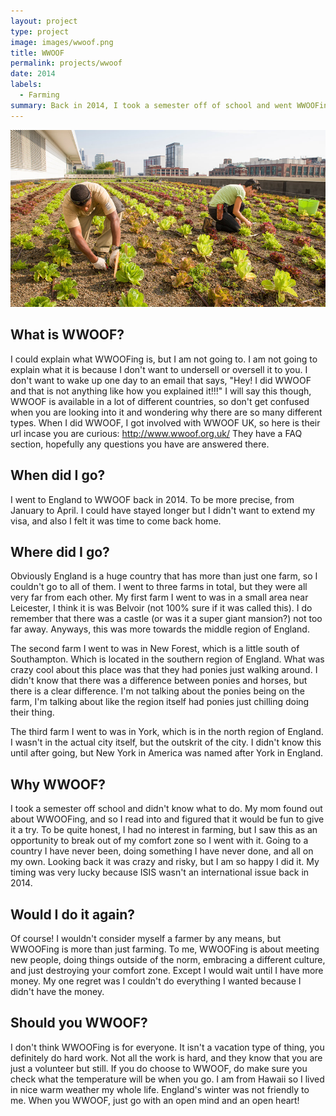 ```yaml
---
layout: project
type: project
image: images/wwoof.png
title: WWOOF
permalink: projects/wwoof
date: 2014
labels:
  - Farming
summary: Back in 2014, I took a semester off of school and went WWOOFing.
---
```

<img src="../images/farming.jpg">


## What is WWOOF?

I could explain what WWOOFing is, but I am not going to. I am not going to explain what it is because I don't want to undersell or oversell it to you. I don't want to wake up one day to an email that says, "Hey! I did WWOOF and that is not anything like how you explained it!!!" I will say this though, WWOOF is available in a lot of different countries, so don't get confused when you are looking into it and wondering why there are so many different types. When I did WWOOF, I got involved with WWOOF UK, so here is their url incase you are curious: http://www.wwoof.org.uk/ They have a FAQ section, hopefully any questions you have are answered there.

## When did I go?

I went to England to WWOOF back in 2014. To be more precise, from January to April. I could have stayed longer but I didn't want to extend my visa, and also I felt it was time to come back home.

## Where did I go?

Obviously England is a huge country that has more than just one farm, so I couldn't go to all of them. I went to three farms in total, but they were all very far from each other. My first farm I went to was in a small area near Leicester, I think it is was Belvoir (not 100% sure if it was called this). I do remember that there was a castle (or was it a super giant mansion?) not too far away. Anyways, this was more towards the middle region of England.

The second farm I went to was in New Forest, which is a little south of Southampton. Which is located in the southern region of England. What was crazy cool about this place was that they had ponies just walking around. I didn't know that there was a difference between ponies and horses, but there is a clear difference. I'm not talking about the ponies being on the farm, I'm talking about like the region itself had ponies just chilling doing their thing.

The third farm I went to was in York, which is in the north region of England. I wasn't in the actual city itself, but the outskrit of the city. I didn't know this until after going, but New York in America was named after York in England.

## Why WWOOF?

I took a semester off school and didn't know what to do. My mom found out about WWOOFing, and so I read into and figured that it would be fun to give it a try. To be quite honest, I had no interest in farming, but I saw this as an opportunity to break out of my comfort zone so I went with it. Going to a country I have never been, doing something I have never done, and all on my own. Looking back it was crazy and risky, but I am so happy I did it. My timing was very lucky because ISIS wasn't an international issue back in 2014.

## Would I do it again?

Of course! I wouldn't consider myself a farmer by any means, but WWOOFing is more than just farming. To me, WWOOFing is about meeting new people, doing things outside of the norm, embracing a different culture, and just destroying your comfort zone. Except I would wait until I have more money. My one regret was I couldn't do everything I wanted because I didn't have the money.

## Should you WWOOF?

I don't think WWOOFing is for everyone. It isn't a vacation type of thing, you definitely do hard work. Not all the work is hard, and they know that you are just a volunteer but still. If you do choose to WWOOF, do make sure you check what the temperature will be when you go. I am from Hawaii so I lived in nice warm weather my whole life. England's winter was not friendly to me. When you WWOOF, just go with an open mind and an open heart! 
